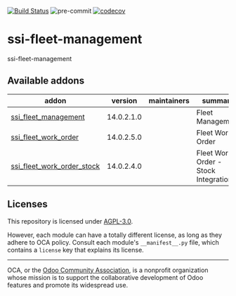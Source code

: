 [![Build Status](https://travis-ci.com/open-synergy/ssi-fleet-management.svg?branch=14.0)](https://travis-ci.com/open-synergy/ssi-fleet-management)
![pre-commit](https://github.com/open-synergy/ssi-fleet-management/actions/workflows/pre-commit.yml/badge.svg)
[![codecov](https://codecov.io/gh/open-synergy/ssi-fleet-management/branch/14.0/graph/badge.svg)](https://codecov.io/gh/open-synergy/ssi-fleet-management)

<!-- /!\ do not modify above this line -->

# ssi-fleet-management

ssi-fleet-management

<!-- /!\ do not modify below this line -->

<!-- prettier-ignore-start -->

[//]: # (addons)

Available addons
----------------
addon | version | maintainers | summary
--- | --- | --- | ---
[ssi_fleet_management](ssi_fleet_management/) | 14.0.2.1.0 |  | Fleet Management
[ssi_fleet_work_order](ssi_fleet_work_order/) | 14.0.2.5.0 |  | Fleet Work Order
[ssi_fleet_work_order_stock](ssi_fleet_work_order_stock/) | 14.0.2.4.0 |  | Fleet Work Order - Stock Integration

[//]: # (end addons)

<!-- prettier-ignore-end -->

## Licenses

This repository is licensed under [AGPL-3.0](LICENSE).

However, each module can have a totally different license, as long as they adhere to OCA
policy. Consult each module's `__manifest__.py` file, which contains a `license` key
that explains its license.

----

OCA, or the [Odoo Community Association](http://odoo-community.org/), is a nonprofit
organization whose mission is to support the collaborative development of Odoo features
and promote its widespread use.
